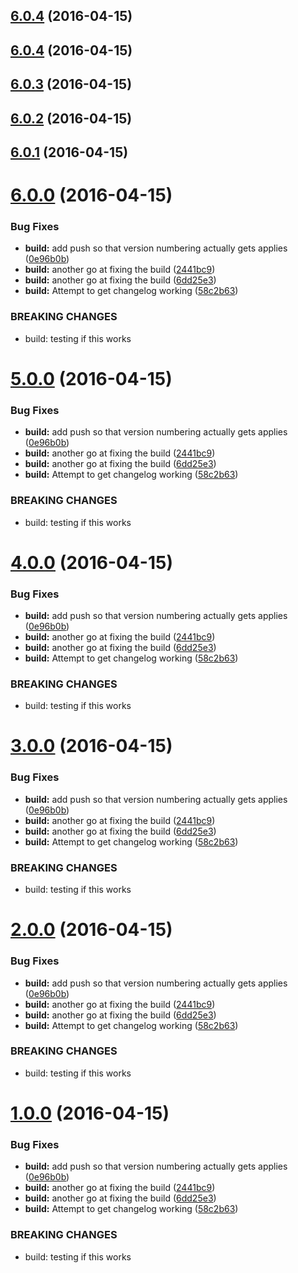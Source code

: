 <a name="6.0.4"></a>
## [6.0.4](/https://github.com/symposion/roll20-api-scripts//compare/v6.0.3...v6.0.4) (2016-04-15)




<a name="6.0.4"></a>
## [6.0.4](/https://github.com/symposion/roll20-api-scripts//compare/v6.0.3...v6.0.4) (2016-04-15)




<a name="6.0.3"></a>
## [6.0.3](/https://github.com/symposion/roll20-api-scripts//compare/v6.0.2...v6.0.3) (2016-04-15)




<a name="6.0.2"></a>
## [6.0.2](/https://github.com/symposion/roll20-api-scripts//compare/v6.0.1...v6.0.2) (2016-04-15)




<a name="6.0.1"></a>
## [6.0.1](/https://github.com/symposion/roll20-api-scripts//compare/v6.0.0...v6.0.1) (2016-04-15)




<a name="6.0.0"></a>
# [6.0.0](/https://github.com/symposion/roll20-api-scripts//compare/v0.1.0...v6.0.0) (2016-04-15)


### Bug Fixes

* **build:** add push so that version numbering actually gets applies ([0e96b0b](https://github.com/symposion/roll20-api-scripts//commits/0e96b0b))
* **build:** another go at fixing the build ([2441bc9](https://github.com/symposion/roll20-api-scripts//commits/2441bc9))
* **build:** another go at fixing the build ([6dd25e3](https://github.com/symposion/roll20-api-scripts//commits/6dd25e3))
* **build:** Attempt to get changelog working ([58c2b63](https://github.com/symposion/roll20-api-scripts//commits/58c2b63))


### BREAKING CHANGES

* build: testing if this works



<a name="5.0.0"></a>
# [5.0.0](/https://github.com/symposion/roll20-api-scripts//compare/v0.1.0...v5.0.0) (2016-04-15)


### Bug Fixes

* **build:** add push so that version numbering actually gets applies ([0e96b0b](https://github.com/symposion/roll20-api-scripts//commits/0e96b0b))
* **build:** another go at fixing the build ([2441bc9](https://github.com/symposion/roll20-api-scripts//commits/2441bc9))
* **build:** another go at fixing the build ([6dd25e3](https://github.com/symposion/roll20-api-scripts//commits/6dd25e3))
* **build:** Attempt to get changelog working ([58c2b63](https://github.com/symposion/roll20-api-scripts//commits/58c2b63))


### BREAKING CHANGES

* build: testing if this works



<a name="4.0.0"></a>
# [4.0.0](/https://github.com/symposion/roll20-api-scripts//compare/v0.1.0...v4.0.0) (2016-04-15)


### Bug Fixes

* **build:** add push so that version numbering actually gets applies ([0e96b0b](https://github.com/symposion/roll20-api-scripts//commits/0e96b0b))
* **build:** another go at fixing the build ([2441bc9](https://github.com/symposion/roll20-api-scripts//commits/2441bc9))
* **build:** another go at fixing the build ([6dd25e3](https://github.com/symposion/roll20-api-scripts//commits/6dd25e3))
* **build:** Attempt to get changelog working ([58c2b63](https://github.com/symposion/roll20-api-scripts//commits/58c2b63))


### BREAKING CHANGES

* build: testing if this works



<a name="3.0.0"></a>
# [3.0.0](/https://github.com/symposion/roll20-api-scripts//compare/v0.1.0...v3.0.0) (2016-04-15)


### Bug Fixes

* **build:** add push so that version numbering actually gets applies ([0e96b0b](https://github.com/symposion/roll20-api-scripts//commits/0e96b0b))
* **build:** another go at fixing the build ([2441bc9](https://github.com/symposion/roll20-api-scripts//commits/2441bc9))
* **build:** another go at fixing the build ([6dd25e3](https://github.com/symposion/roll20-api-scripts//commits/6dd25e3))
* **build:** Attempt to get changelog working ([58c2b63](https://github.com/symposion/roll20-api-scripts//commits/58c2b63))


### BREAKING CHANGES

* build: testing if this works



<a name="2.0.0"></a>
# [2.0.0](/https://github.com/symposion/roll20-api-scripts//compare/v0.1.0...v2.0.0) (2016-04-15)


### Bug Fixes

* **build:** add push so that version numbering actually gets applies ([0e96b0b](https://github.com/symposion/roll20-api-scripts//commits/0e96b0b))
* **build:** another go at fixing the build ([2441bc9](https://github.com/symposion/roll20-api-scripts//commits/2441bc9))
* **build:** another go at fixing the build ([6dd25e3](https://github.com/symposion/roll20-api-scripts//commits/6dd25e3))
* **build:** Attempt to get changelog working ([58c2b63](https://github.com/symposion/roll20-api-scripts//commits/58c2b63))


### BREAKING CHANGES

* build: testing if this works



<a name="1.0.0"></a>
# [1.0.0](/https://github.com/symposion/roll20-api-scripts//compare/v0.1.0...v1.0.0) (2016-04-15)


### Bug Fixes

* **build:** add push so that version numbering actually gets applies ([0e96b0b](https://github.com/symposion/roll20-api-scripts//commits/0e96b0b))
* **build:** another go at fixing the build ([2441bc9](https://github.com/symposion/roll20-api-scripts//commits/2441bc9))
* **build:** another go at fixing the build ([6dd25e3](https://github.com/symposion/roll20-api-scripts//commits/6dd25e3))
* **build:** Attempt to get changelog working ([58c2b63](https://github.com/symposion/roll20-api-scripts//commits/58c2b63))


### BREAKING CHANGES

* build: testing if this works



